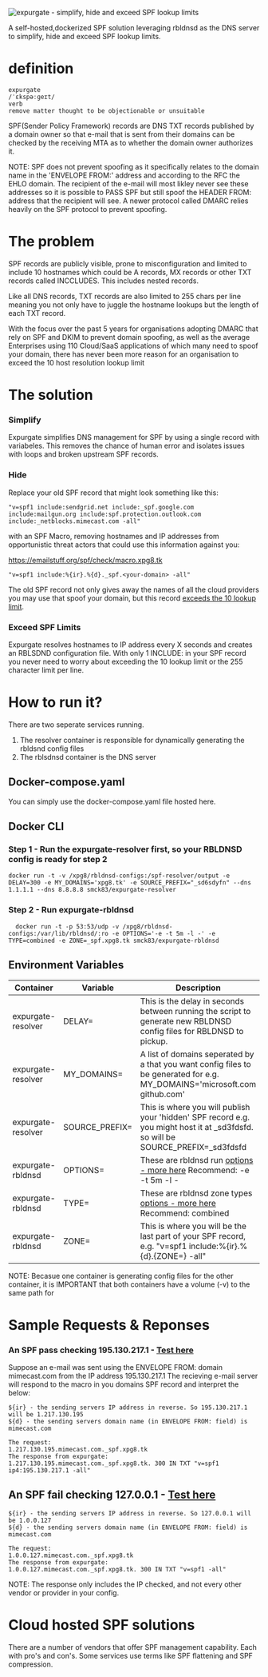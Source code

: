 ![expurgate - simplify, hide and exceed SPF lookup limits](https://github.com/smck83/expurgate/blob/main/expurgate.png?raw=true)

A self-hosted,dockerized SPF solution leveraging rbldnsd as the DNS server to simplify, hide and exceed SPF lookup limits.

 # definition
    expurgate
    /ˈɛkspəːɡeɪt/
    verb
    remove matter thought to be objectionable or unsuitable

SPF(Sender Policy Framework) records are DNS TXT records published by a domain owner so that e-mail that is sent from their domains can be checked by the receiving MTA as to whether the domain owner authorizes it.

NOTE: SPF does not prevent spoofing as it specifically relates to the domain name in the 'ENVELOPE FROM:' address and according to the RFC the EHLO domain. The recipient of the e-mail will most likley never see these addresses so it is possible to PASS SPF but still spoof the HEADER FROM: address that the recipient will see. A newer protocol called DMARC relies heavily on the SPF protocol to prevent spoofing.

# The problem
SPF records are publicly visible, prone to misconfiguration and limited to include 10 hostnames which could be A records, MX records or other TXT records called INCCLUDES. This includes nested records. 

Like all DNS records, TXT records are also limited to 255 chars per line meaning you not only have to juggle the hostname lookups but the length of each TXT record.



With the focus over the past 5 years for organisations adopting DMARC that rely on SPF and DKIM to prevent domain spoofing, as well as the average Enterprises using 110 Cloud/SaaS applications of which many need to spoof your domain, there has never been more reason for an organisation to exceed the 10 host resolution lookup limit

# The solution
### Simplify
Expurgate simplifies DNS management for SPF by using a single record with variabeles. This removes the chance of human error and isolates issues with loops and broken upstream SPF records.

### Hide
Replace your old SPF record that might look something like this:

    "v=spf1 include:sendgrid.net include:_spf.google.com include:mailgun.org include:spf.protection.outlook.com include:_netblocks.mimecast.com -all"

with an SPF Macro, removing hostnames and IP addresses from opportunistic threat actors that could use this information against you:

https://emailstuff.org/spf/check/macro.xpg8.tk

    "v=spf1 include:%{ir}.%{d}._spf.<your-domain> -all"

The old SPF record not only gives away the names of all the cloud providers you may use that spoof your domain, but this record [exceeds the 10 lookup limit](https://emailstuff.org/spf/check/10plus.xpg8.tk).


### Exceed SPF Limits
Expurgate resolves hostnames to IP address every X seconds and creates an RBLSDND configuration file. With only 1 INCLUDE: in your SPF record you never need to worry about exceeding the 10 lookup limit or the 255 character limit per line.

# How to run it?
There are two seperate services running. 
 1. The resolver container is responsible for dynamically generating the rbldsnd config files
 2. The rblsdnsd container is the DNS server

## Docker-compose.yaml
You can simply use the docker-compose.yaml file hosted here.

## Docker CLI
### Step 1 - Run the expurgate-resolver first, so your RBLDNSD config is ready for step 2
    docker run -t -v /xpg8/rbldnsd-configs:/spf-resolver/output -e DELAY=300 -e MY_DOMAINS='xpg8.tk' -e SOURCE_PREFIX="_sd6sdyfn" --dns 1.1.1.1 --dns 8.8.8.8 smck83/expurgate-resolver

### Step 2 - Run expurgate-rbldnsd
      docker run -t -p 53:53/udp -v /xpg8/rbldnsd-configs:/var/lib/rbldnsd/:ro -e OPTIONS='-e -t 5m -l -' -e TYPE=combined -e ZONE=_spf.xpg8.tk smck83/expurgate-rbldnsd
## Environment Variables
| Container  | Variable | Description |
| ------------- | ------------- | ------------- |
| expurgate-resolver  | DELAY= | This is the delay in seconds between running the script to generate new RBLDNSD config files for RBLDNSD to pickup.
| expurgate-resolver  | MY_DOMAINS= | A list of domains seperated by a <space> that you want config files to be generated for e.g. MY_DOMAINS='microsoft.com github.com' |
 | expurgate-resolver  | SOURCE_PREFIX= | This is where you will publish your 'hidden' SPF record e.g. you might host it at _sd3fdsfd.<yourdomain> so will be SOURCE_PREFIX=_sd3fdsfd |
| expurgate-rbldnsd  | OPTIONS= | These are rbldnsd run [options - more here](https://linux.die.net/man/8/rbldnsd) Recommend: -e -t 5m -l - |
| expurgate-rbldnsd  | TYPE= | These are rbldnsd zone types [options - more here](https://linux.die.net/man/8/rbldnsd) Recommend: combined |
| expurgate-rbldnsd  | ZONE= | This is where you will be the last part of your SPF record, e.g. "v=spf1 include:%{ir}.%{d}.{ZONE=} -all" |

NOTE: Becasue one container is generating config files for the other container, it is IMPORTANT that both containers have a volume (-v) to the same path for


# Sample Requests & Reponses
### An SPF pass checking 195.130.217.1 - [Test here](https://www.digwebinterface.com/?hostnames=1.217.130.195.mimecast.com._spf.xpg8.tk&type=TXT&ns=resolver&useresolver=8.8.4.4&nameservers=)

Suppose an e-mail was sent using the ENVELOPE FROM: domain mimecast.com from the IP address 195.130.217.1
The recieving e-mail server will respond to the macro in you domains SPF record and interpret the below:

    ${ir} - the sending servers IP address in reverse. So 195.130.217.1 will be 1.217.130.195
    ${d} - the sending servers domain name (in ENVELOPE FROM: field) is mimecast.com

    The request: 
    1.217.130.195.mimecast.com._spf.xpg8.tk
    The response from expurgate:
    1.217.130.195.mimecast.com._spf.xpg8.tk. 300 IN	TXT "v=spf1 ip4:195.130.217.1 -all"

## An SPF fail checking 127.0.0.1 - [Test here](https://www.digwebinterface.com/?hostnames=1.0.0.127.mimecast.com._spf.xpg8.tk&type=TXT&ns=resolver&useresolver=8.8.4.4&nameservers=)

    ${ir} - the sending servers IP address in reverse. So 127.0.0.1 will be 1.0.0.127
    ${d} - the sending servers domain name (in ENVELOPE FROM: field) is mimecast.com

    The request: 
    1.0.0.127.mimecast.com._spf.xpg8.tk
    The response from expurgate:
    1.0.0.127.mimecast.com._spf.xpg8.tk. 300 IN	TXT "v=spf1 -all"

NOTE: The response only includes the IP checked, and not every other vendor or provider in your config.

# Cloud hosted SPF solutions
There are a number of vendors that offer SPF management capability. Each with pro's and con's. Some services use terms like SPF flattening and SPF compression.
